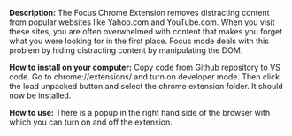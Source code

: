 **Description:** The Focus Chrome Extension removes distracting content from popular websites like Yahoo.com and YouTube.com. When you visit these sites, you are often overwhelmed with content that makes you forget what you were looking for in the first place. Focus mode deals with this problem by hiding distracting content by manipulating the DOM.

**How to install on your computer:** Copy code from Github repository to VS code. Go to chrome://extensions/ and turn on developer mode. Then click the load unpacked button and select the chrome extension folder. It should now be installed.

**How to use:** There is a popup in the right hand side of the browser with which you can turn on and off the extension.
